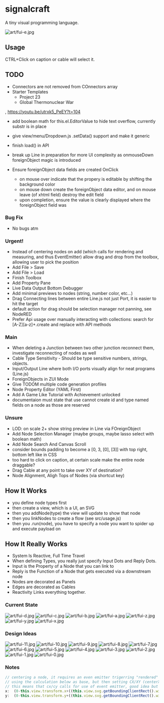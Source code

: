 # signalcraft
A tiny visual programming language.

![art/fui-e.jpg](art/fui-e.jpg)


## Usage

CTRL+Click on caption or cable will select it.

## TODO

- Connectors are not removed from COnnectors array
- Starter Templates
  - Project 23
  - Global Thermonuclear War

, https://youtu.be/utrxk5_PeEY?t=104


- add boolean math for this.el.EditorValue to hide text overflow, currently substr is in place
- give view/menu/Dropdown.js .setData() support and make it generic
- finish load() in API
- break up Line in preparation for more UI complexity as onmouseDown foreignObject magic is introduced

- Ensure foreignObject data fields are created OnClick
  - on mouse over indicate that the propery is editable by shifting the background color
  - on mouse down create the foreignObject data editor, and on mouse leave (of xhtml field) destroy the edit field
  - upon completion, ensure the value is clearly displayed where the foreignObject field was

### Bug Fix

- No bugs atm

### Urgent!

- Instead of centering nodes on add (which calls for rendering and measuring, and thus EventEmitter) allow drag and drop from the toolbox, allowing user to pick the position
- Add File > Save
- Add File > Load
- Finish Toolbox
- Add Property Pane
- Live Data Output Bottom Debugger
- Add minimal previews to nodes (string, number color, etc...)
- Drag Connecting lines between entire Line.js not just Port, it is easier to hit the target
- default action for drag should be selection manager not panning, see NodeRED
- Prefer Api usage over manually interacting with collections: search for [A-Z][a-z]+\.create and replace with API methods


### Main
- When deleting a Junction between two other junction reconnect them, investigate reconnecting of nodes as well
- Cable Type Sensitivity - Should be type sensitive numbers, strings, objects.
- Input/Output Line where both I/O ports visually align for neat programs (Line.js)
- ForeignObjects in ZUI Mode
- Give TODOM multiple code generation profiles
- Node Property Editor (YAML First)
- Add A Game Like Tutorial with Achievement unlocked
- documentaion must state that use cannot create id and type named fields on a node as those are reserved

### Unsure

- LOD: on scale 2+ show string preview in Line via FOreignObject
- Add Node Selection Manager (maybe groups, maybe lasso select with boolean math)
- Add Node Search And Canvas Scroll
- consider bounds padding to become a [0, 3, [0], [3]] with top right, bottom left like in CSS
- too hard to click on caption, at certain scale make the entire node draggable?
- Drag Cable at any point to take over XY of destination?
- Node Alignment, Aligh Tops of Nodes (via shortcut key)

## How It Works

- you define node types first
- then create a view, which is a UI, an SVG
- then you addNode(type) the view will update to show that node
- then you linkNodes to create a flow (see src/usage.js)
- then you .run(node), you have to specify a node you want to spider up and execute payload on

## How It Really Works

- System Is Reactive, Full Time Travel
- When defining Types, you really just specify Input Dots and Reply Dots.
- Input is the Property of a Node that you can link to
- Reply is the Function of a Node that gets executed via a downstream node
- Nodes are decorated as Panels
- Edges are decorated as Cables
- Reactivity Links everything together.

### Current State
![art/fui-d.jpg](art/fui-d.jpg)
![art/fui-c.jpg](art/fui-c.jpg)
![art/fui-b.jpg](art/fui-b.jpg)
![art/fui-a.jpg](art/fui-a.jpg)
![art/fui-z.jpg](art/fui-z.jpg)
![art/fui-y.jpg](art/fui-y.jpg)
![art/fui-x.jpg](art/fui-x.jpg)

### Design Ideas

![art/fui-11.jpg](art/fui-11.jpg)
![art/fui-10.jpg](art/fui-10.jpg)
![art/fui-9.jpg](art/fui-9.jpg)
![art/fui-8.jpg](art/fui-8.jpg)
![art/fui-7.jpg](art/fui-7.jpg)
![art/fui-6.jpg](art/fui-6.jpg)
![art/fui-5.jpg](art/fui-5.jpg)
![art/fui-4.jpg](art/fui-4.jpg)
![art/fui-3.jpg](art/fui-3.jpg)
![art/fui-2.jpg](art/fui-2.jpg)
![art/fui-1.jpg](art/fui-1.jpg)
![art/fui-0.jpg](art/fui-0.jpg)


### Notes

```JavaScript
// centering a node, it requires an even emitter trigerring "rendered" and then measuring width and height of the rendered node
// using the calculation below as base, but then setting CX/XY (centerX, centerY) by substracting half with/height from below
// this means that cx/cy calls for use of event emitter, good idea but too early in development atm.
x:  (0-this.view.transform.x+((this.view.svg.getBoundingClientRect().width/2)))/this.view.transform.scale,
y:  (0-this.view.transform.y+((this.view.svg.getBoundingClientRect().width/2)))/this.view.transform.scale
```
